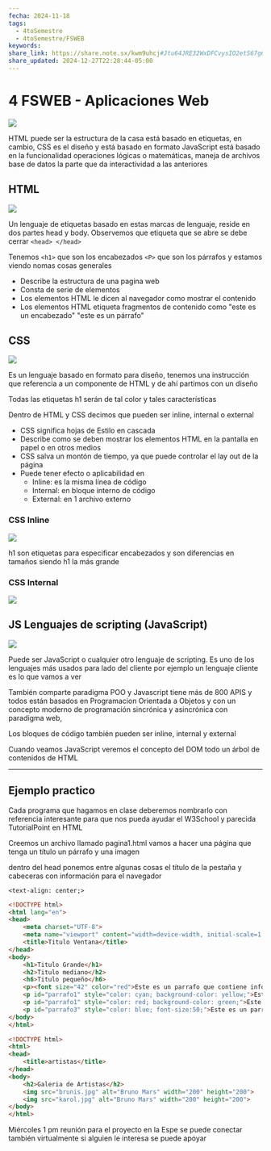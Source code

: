 ```yaml
---
fecha: 2024-11-18
tags:
  - 4toSemestre
  - 4toSemestre/FSWEB
keywords: 
share_link: https://share.note.sx/kwm9uhcj#Jtu64JRE32WxDFCvysIO2etS67g6kMx2GzMXnlBtsDA
share_updated: 2024-12-27T22:28:44-05:00
---
```

# 4 FSWEB - Aplicaciones Web

![](https://i.imgur.com/eqgclTX.png)

HTML puede ser la estructura de la casa está basado en etiquetas, en cambio,
CSS es el diseño y está basado en formato
JavaScript está basado en la funcionalidad operaciones lógicas o matemáticas, maneja de archivos base de datos la parte que da interactividad a las anteriores 

## HTML
![](https://i.imgur.com/sOecSPm.png)

Un lenguaje de etiquetas basado en estas marcas de lenguaje, reside en dos partes head y body. Observemos que etiqueta que se abre se debe cerrar `<head> </head>` 

Tenemos `<h1>` que son los encabezados `<P>` que son los párrafos y estamos viendo nomas cosas generales

- Describe la estructura de una pagina web
- Consta de serie de elementos
- Los elementos HTML le dicen al navegador como mostrar el contenido
- Los elementos HTML etiqueta fragmentos de contenido como "este es un encabezado" "este es un párrafo" 

## CSS
![](https://i.imgur.com/JpPI6ki.png)

Es un lenguaje basado en formato para diseño, tenemos una instrucción que referencia a un componente de HTML y de ahí partimos con un diseño

Todas las etiquetas h1 serán de tal color y tales características

Dentro de HTML y CSS decimos que pueden ser inline, internal o external

- CSS significa hojas de Estilo en cascada
- Describe como se deben mostrar los elementos HTML en la pantalla en papel o en otros medios
- CSS salva un montón de tiempo, ya que puede controlar el lay out de la página
- Puede tener efecto o aplicabilidad en 
    - Inline: es la misma línea de código
    - Internal: en bloque interno de código
    - External: en 1 archivo externo


### CSS Inline
![](https://i.imgur.com/lmhb4S5.png)

h1 son etiquetas para especificar encabezados y son diferencias en tamaños siendo h1 la más grande

### CSS Internal
![](https://i.imgur.com/ymgCUvM.png)

## JS Lenguajes de scripting (JavaScript)
![](https://i.imgur.com/n1FlTgB.png)

Puede ser JavaScript o cualquier otro lenguaje de scripting. Es uno de los lenguajes más usados para lado del cliente por ejemplo un lenguaje cliente es lo que vamos a ver

También comparte paradigma POO y Javascript tiene más de 800 APIS y todos están basados en Programacion Orientada a Objetos y con un concepto moderno de programación sincrónica y asincrónica con paradigma web,

Los bloques de código también pueden ser inline, internal y external

Cuando veamos JavaScript veremos el concepto del DOM todo un árbol de contenidos de HTML

___
## Ejemplo practico
Cada programa que hagamos en clase deberemos nombrarlo con referencia interesante para que nos pueda ayudar el W3School y parecida TutorialPoint en HTML 

Creemos un archivo llamado pagina1.html vamos a hacer una página que tenga un título un párrafo y una imagen


dentro del head ponemos entre algunas cosas el título de la pestaña y cabeceras con información para el navegador

`<text-align: center;>`

```html
<!DOCTYPE html>
<html lang="en">
<head>
    <meta charset="UTF-8">
    <meta name="viewport" content="width=device-width, initial-scale=1.0">
    <title>Titulo Ventana</title>
</head>
<body>
    <h1>Titulo Grande</h1>
    <h2>Titulo mediano</h2>
    <h6>Titulo pequeño</h6>
    <p><font size="42" color="red">Este es un parrafo que contiene información</font></p>
    <p id="parrafo1" style="color: cyan; background-color: yellow;">Este es un parrafo 1 que contiene información</p>
    <p id="parrafo1" style="color: red; background-color: green;">Este es un parrafo 2 que contiene información</p>
    <p id="parrafo3" style="color: blue; font-size:50;">Este es un parrafo 3 que contiene información</p>
</body>
</html>
```

```html
<!DOCTYPE html>
<html>
<head>
    <title>artistas</title>
</head>
<body>
    <h2>Galeria de Artistas</h2>
    <img src="brunis.jpg" alt="Bruno Mars" width="200" height="200">
    <img src="karol.jpg" alt="Bruno Mars" width="200" height="200">
</body>
</html>
```

Miércoles 1 pm reunión para el proyecto en la Espe se puede conectar también virtualmente si alguien le interesa se puede apoyar